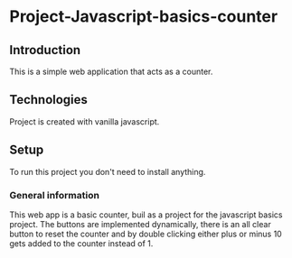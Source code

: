 # Project-Javascript-basics-counter

## Introduction 
This is a simple web application that acts as a counter. 

## Technologies 
Project is created with vanilla javascript.

## Setup
To run this project you don't need to install anything.

### General information
This web app is a basic counter, buil as a project for the javascript basics project. The buttons are implemented dynamically, there is an all clear button to reset the counter and by double clicking either plus or minus 10 gets added to the counter instead of 1.